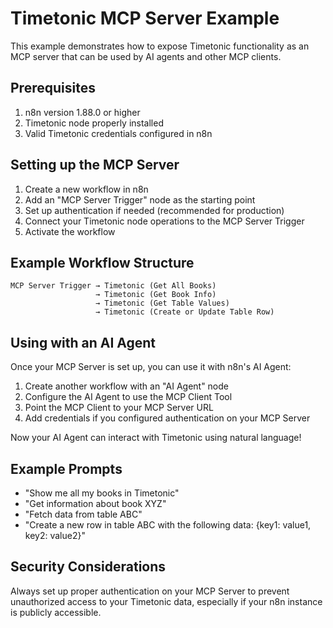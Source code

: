 # Timetonic MCP Server Example

This example demonstrates how to expose Timetonic functionality as an MCP server that can be used by AI agents and other MCP clients.

## Prerequisites

1. n8n version 1.88.0 or higher
2. Timetonic node properly installed
3. Valid Timetonic credentials configured in n8n

## Setting up the MCP Server

1. Create a new workflow in n8n
2. Add an "MCP Server Trigger" node as the starting point
3. Set up authentication if needed (recommended for production)
4. Connect your Timetonic node operations to the MCP Server Trigger
5. Activate the workflow

## Example Workflow Structure

```
MCP Server Trigger → Timetonic (Get All Books)
                   → Timetonic (Get Book Info)
                   → Timetonic (Get Table Values)
                   → Timetonic (Create or Update Table Row)
```

## Using with an AI Agent

Once your MCP Server is set up, you can use it with n8n's AI Agent:

1. Create another workflow with an "AI Agent" node
2. Configure the AI Agent to use the MCP Client Tool
3. Point the MCP Client to your MCP Server URL
4. Add credentials if you configured authentication on your MCP Server

Now your AI Agent can interact with Timetonic using natural language!

## Example Prompts

- "Show me all my books in Timetonic"
- "Get information about book XYZ"
- "Fetch data from table ABC"
- "Create a new row in table ABC with the following data: {key1: value1, key2: value2}"

## Security Considerations

Always set up proper authentication on your MCP Server to prevent unauthorized access to your Timetonic data, especially if your n8n instance is publicly accessible. 